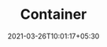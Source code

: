 ---
title: "Container"
date: 2021-03-26T10:01:17+05:30
draft: true
Author: Ankit Singh
tags: ["Docker"]
category: ["Docker"]
color: "green"
---